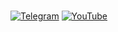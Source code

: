 # 
[![Telegram](https://img.shields.io/badge/-Telegram-090909?style=for-the-badge&logo=telegram&logoColor=27A0D9)](https://t.me/hdhdh4226ru_official)
[![YouTube](https://img.shields.io/badge/-YouTube-090909?style=for-the-badge&logo=YouTube&logoColor=FF0000)](https://www.youtube.com/hdhdh4226ru)
